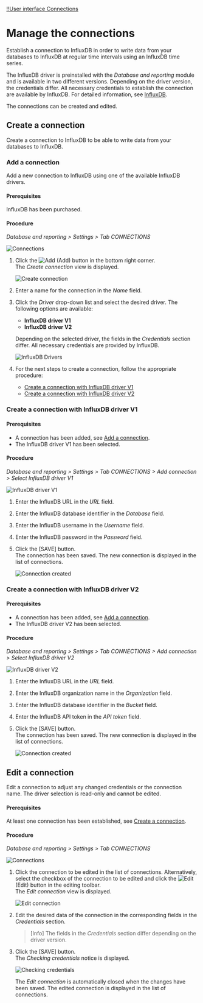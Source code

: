 [!!User interface Connections](../UserInterface/03a_Connections.md)


# Manage the connections

Establish a connection to InfluxDB in order to write data from your databases to InfluxDB at regular time intervals using an InfluxDB time series.

The InfluxDB driver is preinstalled with the *Database and reporting* module and is available in two different versions. Depending on the driver version, the credentials differ. All necessary credentials to establish the connection are available by InfluxDB. For detailed information, see [InfluxDB](https://docs.influxdata.com/influxdb/v2.6/).

The connections can be created and edited.

## Create a connection

Create a connection to InfluxDB to be able to write data from your databases to InfluxDB. 

### Add a connection

Add a new connection to InfluxDB using one of the available InfluxDB drivers.

#### Prerequisites

InfluxDB has been purchased.

#### Procedure

*Database and reporting > Settings > Tab CONNECTIONS*

![Connections](../../Assets/Screenshots/DatabaseAndReporting/Settings/Connections/Connections.png "[Connections]")


1. Click the ![Add](../../Assets/Icons/Plus01.png "[Add]") (Add) button in the bottom right corner.    
    The *Create connection* view is displayed.

    ![Create connection](../../Assets/Screenshots/DatabaseAndReporting/Settings/Connections/CreateConnection.png "[Create connection]")

2. Enter a name for the connection in the *Name* field.

3. Click the *Driver* drop-down list and select the desired driver. The following options are available:

    - **InfluxDB driver V1**  
    - **InfluxDB driver V2**  

    Depending on the selected driver, the fields in the *Credentials* section differ. All necessary credentials are provided by InfluxDB.
   
    ![InfluxDB Drivers](../../Assets/Screenshots/DatabaseAndReporting/Settings/Connections/CreateConnectionInfluxDBDriverV1und2.png "[InfluxDB Drivers]")

4. For the next steps to create a connection, follow the appropriate procedure:

    - [Create a connection with InfluxDB driver V1](#create-a-connection-with-influxdb-driver-v1)
    - [Create a connection with InfluxDB driver V2](#create-a-connection-with-influxdb-driver-v2) 


### Create a connection with InfluxDB driver V1

#### Prerequisites

- A connection has been added, see [Add a connection](#add-a-connection).
- The InfluxDB driver V1 has been selected. 

#### Procedure

*Database and reporting > Settings > Tab CONNECTIONS > Add connection > Select InfluxDB driver V1*

![InfluxDB driver V1](../../Assets/Screenshots/DatabaseAndReporting/Settings/Connections/CreateConnectionInfluxDBDriverV1.png "[InfluxDB driver V1]")

1. Enter the InfluxDB URL in the *URL* field.

2. Enter the InfluxDB database identifier in the *Database* field.

3. Enter the InfluxDB username in the *Username* field.

4. Enter the InfluxDB password in the *Password* field. 

5. Click the [SAVE] button.  
    The connection has been saved. The new connection is displayed in the list of connections.

    ![Connection created](../../Assets/Screenshots/DatabaseAndReporting/Settings/Connections/ConnectionCreated.png "[Connection created]")


### Create a connection with InfluxDB driver V2

#### Prerequisites

- A connection has been added, see [Add a connection](#add-a-connection).
- The InfluxDB driver V2 has been selected. 

#### Procedure

*Database and reporting > Settings > Tab CONNECTIONS > Add connection > Select InfluxDB driver V2*

![InfluxDB driver V2](../../Assets/Screenshots/DatabaseAndReporting/Settings/Connections/CreateConnectionInfluxDBDriverV2.png "[InfluxDB driver V2]")

1. Enter the InfluxDB URL in the *URL* field.

2. Enter the InfluxDB organization name in the *Organization* field.

3. Enter the InfluxDB database identifier in the *Bucket* field.

4. Enter the InfluxDB API token in the *API token* field.

5. Click the [SAVE] button.  
    The connection has been saved. The new connection is displayed in the list of connections.

    ![Connection created](../../Assets/Screenshots/DatabaseAndReporting/Settings/Connections/ConnectionCreated.png "[Connection created]")


## Edit a connection

Edit a connection to adjust any changed credentials or the connection name. The driver selection is read-only and cannot be edited.

#### Prerequisites

At least one connection has been established, see [Create a connection](#create-a-connection).

#### Procedure

*Database and reporting > Settings > Tab CONNECTIONS*

![Connections](../../Assets/Screenshots/DatabaseAndReporting/Settings/Connections/Connections.png "[Connections]")

1. Click the connection to be edited in the list of connections. Alternatively, select the checkbox of the connection to be edited and click the ![Edit](../../Assets/Icons/Edit01.png) (Edit) button in the editing toolbar.  
    The *Edit connection* view is displayed.
    
    ![Edit connection](../../Assets/Screenshots/DatabaseAndReporting/Settings/Connections/EditConnection.png "[Edit connection]")

2.  Edit the desired data of the connection in the corresponding fields in the *Credentials* section.   
    > [Info] The fields in the *Credentials* section differ depending on the driver version.

3. Click the [SAVE] button.  
    The *Checking credentials* notice is displayed.

    ![Checking credentials](../../Assets/Screenshots/DatabaseAndReporting/Settings/Connections/CheckingCredentials.png "[Checking credentials]")

    The *Edit connection* is automatically closed when the changes have been saved. The edited connection is displayed in the list of connections.



